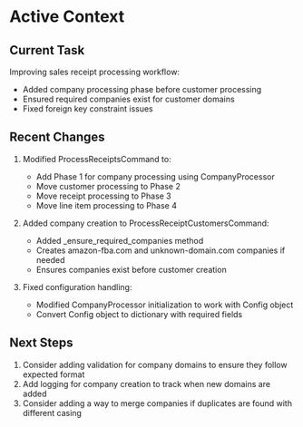 # Active Context

## Current Task
Improving sales receipt processing workflow:
- Added company processing phase before customer processing
- Ensured required companies exist for customer domains
- Fixed foreign key constraint issues

## Recent Changes
1. Modified ProcessReceiptsCommand to:
   - Add Phase 1 for company processing using CompanyProcessor
   - Move customer processing to Phase 2
   - Move receipt processing to Phase 3
   - Move line item processing to Phase 4

2. Added company creation to ProcessReceiptCustomersCommand:
   - Added _ensure_required_companies method
   - Creates amazon-fba.com and unknown-domain.com companies if needed
   - Ensures companies exist before customer creation

3. Fixed configuration handling:
   - Modified CompanyProcessor initialization to work with Config object
   - Convert Config object to dictionary with required fields

## Next Steps
1. Consider adding validation for company domains to ensure they follow expected format
2. Add logging for company creation to track when new domains are added
3. Consider adding a way to merge companies if duplicates are found with different casing
